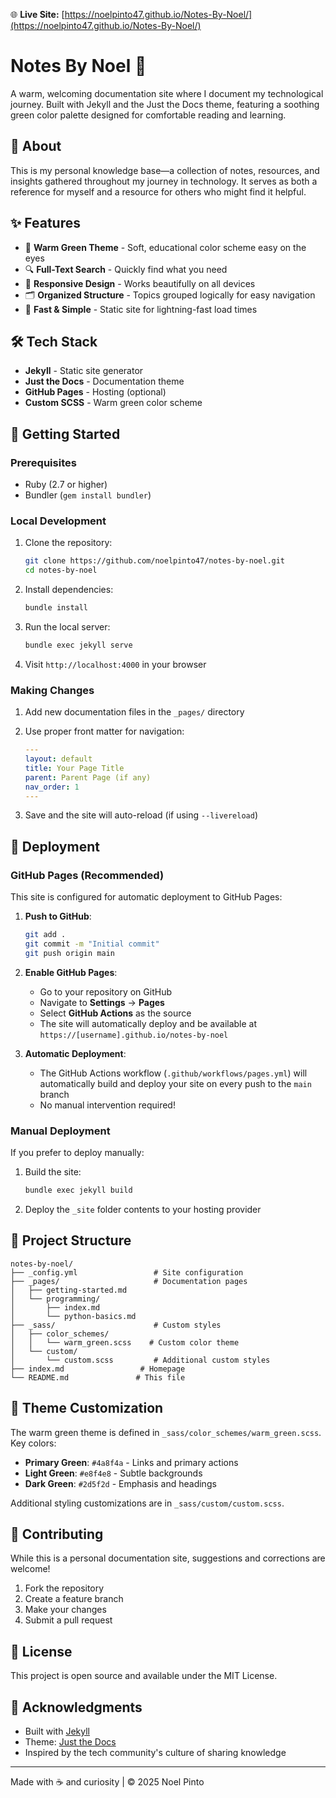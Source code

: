 🌐 **Live Site:** [https://noelpinto47.github.io/Notes-By-Noel/](https://noelpinto47.github.io/Notes-By-Noel/)

# Notes By Noel 🌱

A warm, welcoming documentation site where I document my technological journey. Built with Jekyll and the Just the Docs theme, featuring a soothing green color palette designed for comfortable reading and learning.

## 🎯 About

This is my personal knowledge base—a collection of notes, resources, and insights gathered throughout my journey in technology. It serves as both a reference for myself and a resource for others who might find it helpful.

## ✨ Features

- 🎨 **Warm Green Theme** - Soft, educational color scheme easy on the eyes
- 🔍 **Full-Text Search** - Quickly find what you need
- 📱 **Responsive Design** - Works beautifully on all devices
- 🗂️ **Organized Structure** - Topics grouped logically for easy navigation
- 🚀 **Fast & Simple** - Static site for lightning-fast load times

## 🛠️ Tech Stack

- **Jekyll** - Static site generator
- **Just the Docs** - Documentation theme
- **GitHub Pages** - Hosting (optional)
- **Custom SCSS** - Warm green color scheme

## 🚀 Getting Started

### Prerequisites

- Ruby (2.7 or higher)
- Bundler (`gem install bundler`)

### Local Development

1. Clone the repository:
   ```bash
   git clone https://github.com/noelpinto47/notes-by-noel.git
   cd notes-by-noel
   ```

2. Install dependencies:
   ```bash
   bundle install
   ```

3. Run the local server:
   ```bash
   bundle exec jekyll serve
   ```

4. Visit `http://localhost:4000` in your browser

### Making Changes

1. Add new documentation files in the `_pages/` directory
2. Use proper front matter for navigation:
   ```yaml
   ---
   layout: default
   title: Your Page Title
   parent: Parent Page (if any)
   nav_order: 1
   ---
   ```

3. Save and the site will auto-reload (if using `--livereload`)

## 🚀 Deployment

### GitHub Pages (Recommended)

This site is configured for automatic deployment to GitHub Pages:

1. **Push to GitHub**:
   ```bash
   git add .
   git commit -m "Initial commit"
   git push origin main
   ```

2. **Enable GitHub Pages**:
   - Go to your repository on GitHub
   - Navigate to **Settings** → **Pages**
   - Select **GitHub Actions** as the source
   - The site will automatically deploy and be available at `https://[username].github.io/notes-by-noel`

3. **Automatic Deployment**:
   - The GitHub Actions workflow (`.github/workflows/pages.yml`) will automatically build and deploy your site on every push to the `main` branch
   - No manual intervention required!

### Manual Deployment

If you prefer to deploy manually:

1. Build the site:
   ```bash
   bundle exec jekyll build
   ```

2. Deploy the `_site` folder contents to your hosting provider

## 📁 Project Structure

```
notes-by-noel/
├── _config.yml                 # Site configuration
├── _pages/                     # Documentation pages
│   ├── getting-started.md
│   └── programming/
│       ├── index.md
│       └── python-basics.md
├── _sass/                      # Custom styles
│   ├── color_schemes/
│   │   └── warm_green.scss    # Custom color theme
│   └── custom/
│       └── custom.scss         # Additional custom styles
├── index.md                 # Homepage
└── README.md               # This file
```

## 🎨 Theme Customization

The warm green theme is defined in `_sass/color_schemes/warm_green.scss`. Key colors:

- **Primary Green**: `#4a8f4a` - Links and primary actions
- **Light Green**: `#e8f4e8` - Subtle backgrounds
- **Dark Green**: `#2d5f2d` - Emphasis and headings

Additional styling customizations are in `_sass/custom/custom.scss`.

## 📝 Contributing

While this is a personal documentation site, suggestions and corrections are welcome!

1. Fork the repository
2. Create a feature branch
3. Make your changes
4. Submit a pull request

## 📄 License

This project is open source and available under the MIT License.

## 🤝 Acknowledgments

- Built with [Jekyll](https://jekyllrb.com/)
- Theme: [Just the Docs](https://just-the-docs.github.io/just-the-docs/)
- Inspired by the tech community's culture of sharing knowledge

---

Made with ☕ and curiosity | © 2025 Noel Pinto
